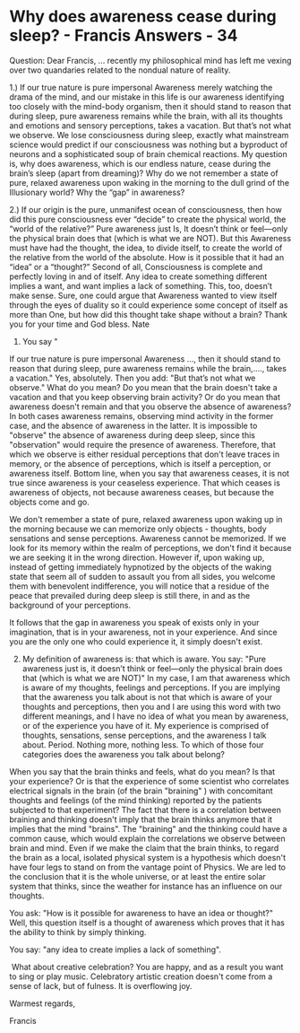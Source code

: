 # Why does awareness cease during sleep? - Francis Answers - 34

Question: Dear Francis, ... recently my philosophical mind has left me vexing over two quandaries related to the nondual nature of reality. 

1.) If our true nature is pure impersonal Awareness merely watching the drama of the mind, and our mistake in this life is our awareness identifying too closely with the mind-body organism, then it should stand to reason that during sleep, pure awareness remains while the brain, with all its thoughts and emotions and sensory perceptions, takes a vacation. But that&rsquo;s not what we observe. We lose consciousness during sleep, exactly what mainstream science would predict if our consciousness was nothing but a byproduct of neurons and a sophisticated soup of brain chemical reactions. My question is, why does awareness, which is our endless nature, cease during the brain&rsquo;s sleep (apart from dreaming)? Why do we not remember a state of pure, relaxed awareness upon waking in the morning to the dull grind of the Illusionary world? Why the &ldquo;gap&rdquo; in awareness?

 2.) If our origin is the pure, unmanifest ocean of consciousness, then how did this pure consciousness ever &ldquo;decide&rdquo; to create the physical world, the &ldquo;world of the relative?&rdquo; Pure awareness just Is, It doesn&rsquo;t think or feel&mdash;only the physical brain does that (which is what we are NOT). But this Awareness must have had the thought, the idea, to divide itself, to create the world of the relative from the world of the absolute. How is it possible that it had an &ldquo;idea&rdquo; or a &ldquo;thought?&rdquo; Second of all, Consciousness is complete and perfectly loving in and of itself. Any idea to create something different implies a want, and want implies a lack of something. This, too, doesn&rsquo;t make sense. Sure, one could argue that Awareness wanted to view itself through the eyes of duality so it could experience some concept of itself as more than One, but how did this thought take shape without a brain? Thank you for your time and God bless. Nate

1. You say &quot;

 If our true nature is pure impersonal Awareness ..., then it should stand to reason that during sleep, pure awareness remains while the brain,...., takes a vacation.&quot; Yes, absolutely. Then you add: &quot;But that&rsquo;s not what we observe.&quot; What do you mean? Do you mean that the brain doesn't take a vacation and that you keep observing brain activity? Or do you mean that awareness doesn't remain and that you observe the absence of awareness? In both cases awareness remains, observing mind activity in the former case, and the absence of awareness in the latter. It is impossible to&nbsp; &quot;observe&quot; the absence of awareness during deep sleep, since this &quot;observation&quot; would require the presence of awareness. Therefore, that which we observe is either residual perceptions that don't leave traces in memory, or the absence of perceptions, which is itself a perception, or awareness itself. Bottom line, when you say that awareness ceases, it is not true since awareness is your ceaseless experience. That which ceases is awareness of objects, not because awareness ceases, but because the objects come and go.&nbsp;

We don't remember a state of pure, relaxed awareness upon waking up in the morning because we can memorize only objects - thoughts, body sensations and sense perceptions. Awareness cannot be memorized. If we look for its memory within the realm of perceptions, we don't find it because we are seeking it in the wrong direction. However if, upon waking up, instead of getting immediately hypnotized by the objects of the waking state that seem all of sudden to assault you from all sides, you welcome them with benevolent indifference, you will notice that a residue of the peace that prevailed during deep sleep is still there, in and as the background of your perceptions.

It follows that the gap in awareness you speak of exists only in your imagination, that is in your awareness, not in your experience. And since you are the only one who could experience it, it simply doesn't exist.

2. My definition of awareness is: that which is aware. You say: &quot;Pure awareness just is, it doesn&rsquo;t think or feel&mdash;only the physical brain does that (which is what we are NOT)&quot; In my case, I am that awareness which is aware of my thoughts, feelings and perceptions. If you are implying that the awareness you talk about is not that which is aware of your thoughts and perceptions, then you and I are using this word with two different meanings, and I have no idea of what you mean by awareness, or of the experience you have of it. My experience is comprised of thoughts, sensations, sense perceptions, and the awareness I talk about. Period. Nothing more, nothing less. To which of those four categories does the awareness you talk about belong?

When you say that the brain thinks and feels, what do you mean? Is that your experience? Or is that the experience of some scientist who correlates electrical signals in the brain (of the brain &quot;braining&quot; ) with concomitant thoughts and feelings (of the mind thinking) reported by the patients subjected to that experiment? The fact that there is a correlation between braining and thinking doesn't imply that the brain thinks anymore that it implies that the mind &quot;brains&quot;. The &quot;braining&quot; and the thinking could have a common cause, which would explain the correlations we observe between brain and mind. Even if we make the claim that the brain thinks, to regard the brain as a local, isolated physical system is a hypothesis which doesn't have four legs to stand on from the vantage point of Physics. We are led to the conclusion that it is the whole universe, or at least the entire solar system that thinks, since the weather for instance has an influence on our thoughts.&nbsp;

You ask: &quot;How is it possible for awareness to have an idea or thought?&quot; Well, this question itself is a thought of awareness which proves that it has the ability to think by simply thinking.

You say: &quot;any idea to create implies a lack of something&quot;.

&nbsp;What about creative celebration? You are happy, and as a result you want to sing or play music. Celebratory artistic creation doesn't come from a sense of lack, but of fulness. It is overflowing joy.

Warmest regards,

Francis

